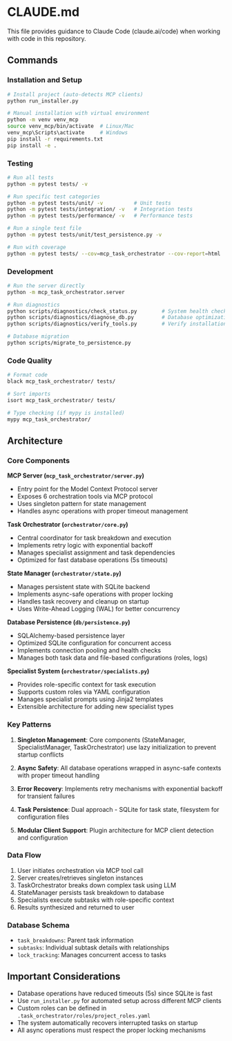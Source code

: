 # CLAUDE.md

This file provides guidance to Claude Code (claude.ai/code) when working with code in this repository.

## Commands

### Installation and Setup
```bash
# Install project (auto-detects MCP clients)
python run_installer.py

# Manual installation with virtual environment
python -m venv venv_mcp
source venv_mcp/bin/activate  # Linux/Mac
venv_mcp\Scripts\activate     # Windows
pip install -r requirements.txt
pip install -e .
```

### Testing
```bash
# Run all tests
python -m pytest tests/ -v

# Run specific test categories
python -m pytest tests/unit/ -v          # Unit tests
python -m pytest tests/integration/ -v   # Integration tests
python -m pytest tests/performance/ -v   # Performance tests

# Run a single test file
python -m pytest tests/unit/test_persistence.py -v

# Run with coverage
python -m pytest tests/ --cov=mcp_task_orchestrator --cov-report=html
```

### Development
```bash
# Run the server directly
python -m mcp_task_orchestrator.server

# Run diagnostics
python scripts/diagnostics/check_status.py        # System health check
python scripts/diagnostics/diagnose_db.py         # Database optimization
python scripts/diagnostics/verify_tools.py        # Verify installation

# Database migration
python scripts/migrate_to_persistence.py
```

### Code Quality
```bash
# Format code
black mcp_task_orchestrator/ tests/

# Sort imports
isort mcp_task_orchestrator/ tests/

# Type checking (if mypy is installed)
mypy mcp_task_orchestrator/
```

## Architecture

### Core Components

**MCP Server (`mcp_task_orchestrator/server.py`)**
- Entry point for the Model Context Protocol server
- Exposes 6 orchestration tools via MCP protocol
- Uses singleton pattern for state management
- Handles async operations with proper timeout management

**Task Orchestrator (`orchestrator/core.py`)**
- Central coordinator for task breakdown and execution
- Implements retry logic with exponential backoff
- Manages specialist assignment and task dependencies
- Optimized for fast database operations (5s timeouts)

**State Manager (`orchestrator/state.py`)**
- Manages persistent state with SQLite backend
- Implements async-safe operations with proper locking
- Handles task recovery and cleanup on startup
- Uses Write-Ahead Logging (WAL) for better concurrency

**Database Persistence (`db/persistence.py`)**
- SQLAlchemy-based persistence layer
- Optimized SQLite configuration for concurrent access
- Implements connection pooling and health checks
- Manages both task data and file-based configurations (roles, logs)

**Specialist System (`orchestrator/specialists.py`)**
- Provides role-specific context for task execution
- Supports custom roles via YAML configuration
- Manages specialist prompts using Jinja2 templates
- Extensible architecture for adding new specialist types

### Key Patterns

1. **Singleton Management**: Core components (StateManager, SpecialistManager, TaskOrchestrator) use lazy initialization to prevent startup conflicts

2. **Async Safety**: All database operations wrapped in async-safe contexts with proper timeout handling

3. **Error Recovery**: Implements retry mechanisms with exponential backoff for transient failures

4. **Task Persistence**: Dual approach - SQLite for task state, filesystem for configuration files

5. **Modular Client Support**: Plugin architecture for MCP client detection and configuration

### Data Flow

1. User initiates orchestration via MCP tool call
2. Server creates/retrieves singleton instances
3. TaskOrchestrator breaks down complex task using LLM
4. StateManager persists task breakdown to database
5. Specialists execute subtasks with role-specific context
6. Results synthesized and returned to user

### Database Schema

- `task_breakdowns`: Parent task information
- `subtasks`: Individual subtask details with relationships
- `lock_tracking`: Manages concurrent access to tasks

## Important Considerations

- Database operations have reduced timeouts (5s) since SQLite is fast
- Use `run_installer.py` for automated setup across different MCP clients
- Custom roles can be defined in `.task_orchestrator/roles/project_roles.yaml`
- The system automatically recovers interrupted tasks on startup
- All async operations must respect the proper locking mechanisms